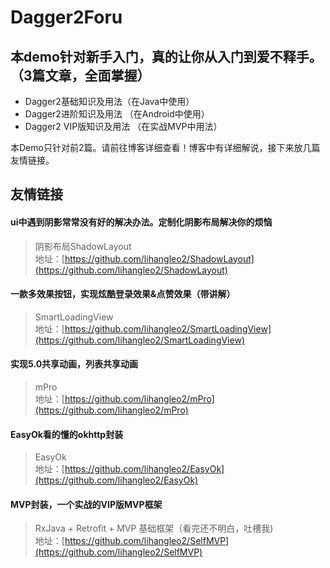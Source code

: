 # Dagger2Foru
## 本demo针对新手入门，真的让你从入门到爱不释手。（3篇文章，全面掌握）
* Dagger2基础知识及用法（在Java中使用）
* Dagger2进阶知识及用法 （在Android中使用）
* Dagger2 VIP版知识及用法 （在实战MVP中用法）

本Demo只针对前2篇。请前往博客详细查看！博客中有详细解说，接下来放几篇友情链接。  
  
## 友情链接
#### ui中遇到阴影常常没有好的解决办法。定制化阴影布局解决你的烦恼
> 阴影布局ShadowLayout  
地址：[https://github.com/lihangleo2/ShadowLayout](https://github.com/lihangleo2/ShadowLayout)

#### 一款多效果按钮，实现炫酷登录效果&点赞效果（带讲解）
> SmartLoadingView  
地址：[https://github.com/lihangleo2/SmartLoadingView](https://github.com/lihangleo2/SmartLoadingView)  
  
#### 实现5.0共享动画，列表共享动画
> mPro  
地址：[https://github.com/lihangleo2/mPro](https://github.com/lihangleo2/mPro)  
  
#### EasyOk看的懂的okhttp封装
>EasyOk  
地址：[https://github.com/lihangleo2/EasyOk](https://github.com/lihangleo2/EasyOk)  
  
#### MVP封装，一个实战的VIP版MVP框架
>RxJava + Retrofit + MVP 基础框架（看完还不明白，吐槽我)  
地址：[https://github.com/lihangleo2/SelfMVP](https://github.com/lihangleo2/SelfMVP) 

